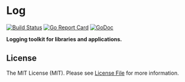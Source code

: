 # Log

[![Build Status](https://img.shields.io/travis/goph/log.svg?style=flat-square)](https://travis-ci.org/goph/log)
[![Go Report Card](https://goreportcard.com/badge/github.com/goph/log?style=flat-square)](https://goreportcard.com/report/github.com/goph/log)
[![GoDoc](http://img.shields.io/badge/godoc-reference-5272B4.svg?style=flat-square)](https://godoc.org/github.com/goph/log)

**Logging toolkit for libraries and applications.**


## License

The MIT License (MIT). Please see [License File](LICENSE) for more information.
